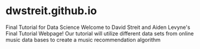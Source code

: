 # dwstreit.github.io
Final Tutorial for Data Science
Welcome to David Streit and Aiden Levyne's Final Tutorial Webpage! Our tutorial will utilize different data sets from online music data bases to create a music 
recommendation algorithm 
